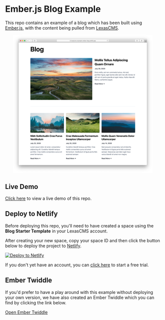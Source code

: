 # Ember.js Blog Example

This repo contains an example of a blog which has been built using [Ember.js](https://emberjs.com/), with the content being pulled from [LexasCMS](https://www.lexascms.com/).

<p align="center">
  <img src="preview.png" alt="Ember.js Blog Example Preview" style="max-width:90%;" />
</p>

## Live Demo

[Click here](https://lexascms-example-ember-blog.netlify.app/) to view a live demo of this repo.

## Deploy to Netlify

Before deploying this repo, you'll need to have created a space using the **Blog Starter Template** in your LexasCMS account.

After creating your new space, copy your space ID and then click the button below to deploy the project to [Netlify](https://www.netlify.com/).

[<img src="https://www.netlify.com/img/deploy/button.svg" alt="Deploy to Netlify" />](https://app.netlify.com/start/deploy?repository=https://github.com/LexasCMS/example-ember-blog)

If you don't yet have an account, you can [click here](https://app.lexascms.com/signup) to start a free trial.

## Ember Twiddle

If you'd prefer to have a play around with this example without deploying your own version, we have also created an Ember Twiddle which you can find by clicking the link below.

[Open Ember Twiddle](https://ember-twiddle.com/ec667248ae703707db4e2157709eae4c)
